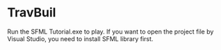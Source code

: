 # TravBuil
Run the SFML Tutorial.exe to play.
If you want to open the project file by Visual Studio, you need to install SFML library first.
